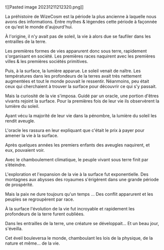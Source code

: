 ![[Pasted image 20231211212320.png]]

La préhistoire de WizeCosm est la période la plus ancienne à laquelle nous avons des informations. Entre mythes & légendes cette période à façonnée ce qu'est le monde d'aujourd'hui.

  

À l'origine, il n'y avait pas de soleil, la vie à alors due se faufiler dans les entrailles de la terre.

Les premières formes de vies apparurent donc sous terre, rapidement s'organisant en société. Les premières races naquirent avec les premières villes & les premières sociétés primitives.

  

Puis, à la surface, la lumière apparue. Le soleil venait de naître. Les températures dans les profondeurs de la terres avait très nettement augmentées et tout le monde pouvait le ressentir. Néanmoins, peu était ceux qui cherchaient à trouver la surface pour découvrir ce qui s'y passait.

  

Mais la curiosité de la vie s'imposa. Guidé par un oracle, une portion d'êtres vivants rejoint la surface. Pour la premières fois de leur vie ils observèrent la lumière du soleil.

  

Ayant vécu la majorité de leur vie dans la pénombre, la lumière du soleil les rendit aveugle.

  

L'oracle les rassura en leur expliquant que c'était le prix à payer pour amener la vie à la surface.

Après quelques années les premiers enfants des aveugles naquirent, et eux, pouvaient voir.

  

Avec le chamboulement climatique, le peuple vivant sous terre finit par s’éteindre.

  

L'exploration et l'expansion de la vie à la surface fut exponentielle. Des montagnes aux abysses des royaumes s'érigèrent dans une grande période de prospérité.

  

Mais la paix ne dure toujours qu'un temps ... Des conflit apparurent et les peuples se regroupèrent par race.

  

  

À la surface l'évolution de la vie fut incroyable et rapidement les profondeurs de la terre furent oubliées.

  

Dans les entrailles de la terre, une créature se développait... Et un beau jour, s'éveilla.

Cet éveil bouleversa le monde, chamboulant les lois de la physique, de la nature et même... de la vie.